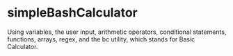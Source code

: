# simpleBashCalculator
Using variables, the user input, arithmetic operators, conditional statements, functions, arrays, regex, and the bc utility, which stands for Basic Calculator.
